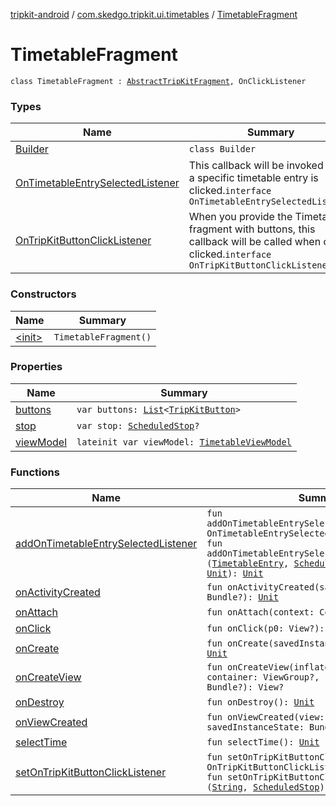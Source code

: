 [tripkit-android](../../index.md) / [com.skedgo.tripkit.ui.timetables](../index.md) / [TimetableFragment](./index.md)

# TimetableFragment

`class TimetableFragment : `[`AbstractTripKitFragment`](../../com.skedgo.tripkit.ui.core/-abstract-trip-kit-fragment/index.md)`, OnClickListener`

### Types

| Name | Summary |
|---|---|
| [Builder](-builder/index.md) | `class Builder` |
| [OnTimetableEntrySelectedListener](-on-timetable-entry-selected-listener/index.md) | This callback will be invoked when a specific timetable entry is clicked.`interface OnTimetableEntrySelectedListener` |
| [OnTripKitButtonClickListener](-on-trip-kit-button-click-listener/index.md) | When you provide the Timetable fragment with buttons, this callback will be called when one is clicked.`interface OnTripKitButtonClickListener` |

### Constructors

| Name | Summary |
|---|---|
| [&lt;init&gt;](-init-.md) | `TimetableFragment()` |

### Properties

| Name | Summary |
|---|---|
| [buttons](buttons.md) | `var buttons: `[`List`](https://kotlinlang.org/api/latest/jvm/stdlib/kotlin.collections/-list/index.html)`<`[`TripKitButton`](../../com.skedgo.tripkit.ui.model/-trip-kit-button/index.md)`>` |
| [stop](stop.md) | `var stop: `[`ScheduledStop`](../../com.skedgo.android.common.model/-scheduled-stop/index.md)`?` |
| [viewModel](view-model.md) | `lateinit var viewModel: `[`TimetableViewModel`](../-timetable-view-model/index.md) |

### Functions

| Name | Summary |
|---|---|
| [addOnTimetableEntrySelectedListener](add-on-timetable-entry-selected-listener.md) | `fun addOnTimetableEntrySelectedListener(callback: OnTimetableEntrySelectedListener): `[`Unit`](https://kotlinlang.org/api/latest/jvm/stdlib/kotlin/-unit/index.html)<br>`fun addOnTimetableEntrySelectedListener(listener: (`[`TimetableEntry`](../../com.skedgo.tripkit.ui.model/-timetable-entry/index.md)`, `[`ScheduledStop`](../../com.skedgo.android.common.model/-scheduled-stop/index.md)`, `[`Long`](https://kotlinlang.org/api/latest/jvm/stdlib/kotlin/-long/index.html)`) -> `[`Unit`](https://kotlinlang.org/api/latest/jvm/stdlib/kotlin/-unit/index.html)`): `[`Unit`](https://kotlinlang.org/api/latest/jvm/stdlib/kotlin/-unit/index.html) |
| [onActivityCreated](on-activity-created.md) | `fun onActivityCreated(savedInstanceState: Bundle?): `[`Unit`](https://kotlinlang.org/api/latest/jvm/stdlib/kotlin/-unit/index.html) |
| [onAttach](on-attach.md) | `fun onAttach(context: Context): `[`Unit`](https://kotlinlang.org/api/latest/jvm/stdlib/kotlin/-unit/index.html) |
| [onClick](on-click.md) | `fun onClick(p0: View?): `[`Unit`](https://kotlinlang.org/api/latest/jvm/stdlib/kotlin/-unit/index.html) |
| [onCreate](on-create.md) | `fun onCreate(savedInstanceState: Bundle?): `[`Unit`](https://kotlinlang.org/api/latest/jvm/stdlib/kotlin/-unit/index.html) |
| [onCreateView](on-create-view.md) | `fun onCreateView(inflater: LayoutInflater, container: ViewGroup?, savedInstanceState: Bundle?): View?` |
| [onDestroy](on-destroy.md) | `fun onDestroy(): `[`Unit`](https://kotlinlang.org/api/latest/jvm/stdlib/kotlin/-unit/index.html) |
| [onViewCreated](on-view-created.md) | `fun onViewCreated(view: View, savedInstanceState: Bundle?): `[`Unit`](https://kotlinlang.org/api/latest/jvm/stdlib/kotlin/-unit/index.html) |
| [selectTime](select-time.md) | `fun selectTime(): `[`Unit`](https://kotlinlang.org/api/latest/jvm/stdlib/kotlin/-unit/index.html) |
| [setOnTripKitButtonClickListener](set-on-trip-kit-button-click-listener.md) | `fun setOnTripKitButtonClickListener(listener: OnTripKitButtonClickListener): `[`Unit`](https://kotlinlang.org/api/latest/jvm/stdlib/kotlin/-unit/index.html)<br>`fun setOnTripKitButtonClickListener(listener: (`[`String`](https://kotlinlang.org/api/latest/jvm/stdlib/kotlin/-string/index.html)`, `[`ScheduledStop`](../../com.skedgo.android.common.model/-scheduled-stop/index.md)`) -> `[`Unit`](https://kotlinlang.org/api/latest/jvm/stdlib/kotlin/-unit/index.html)`): `[`Unit`](https://kotlinlang.org/api/latest/jvm/stdlib/kotlin/-unit/index.html) |
